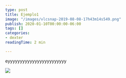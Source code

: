 ```yaml
---
type: post
title: Ejemplo1
image: "/images/vlcsnap-2019-08-08-17h43m14s549.png"
publish: 2020-01-10T00:00:00-06:00
tags: []
categories:
- dexter
readingTime: 2 min

---
```

eyyyyyyyyyyyyyyyyyyyyyyyy

![](/images/welcome.jpg)